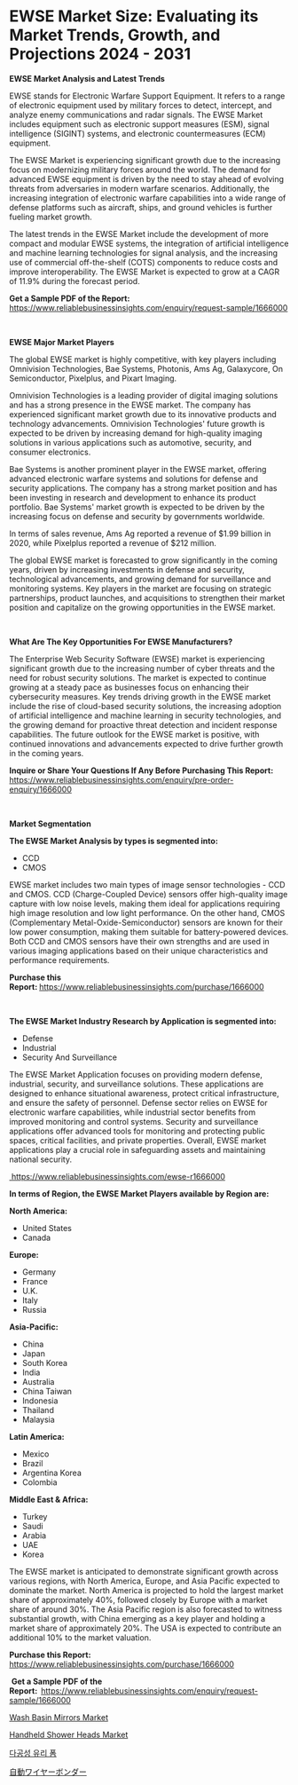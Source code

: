 <p><h1>EWSE Market Size: Evaluating its Market Trends, Growth, and Projections 2024 - 2031</h1></p><p><strong>EWSE Market Analysis and Latest Trends</strong></p>
<p><p>EWSE stands for Electronic Warfare Support Equipment. It refers to a range of electronic equipment used by military forces to detect, intercept, and analyze enemy communications and radar signals. The EWSE Market includes equipment such as electronic support measures (ESM), signal intelligence (SIGINT) systems, and electronic countermeasures (ECM) equipment.</p><p>The EWSE Market is experiencing significant growth due to the increasing focus on modernizing military forces around the world. The demand for advanced EWSE equipment is driven by the need to stay ahead of evolving threats from adversaries in modern warfare scenarios. Additionally, the increasing integration of electronic warfare capabilities into a wide range of defense platforms such as aircraft, ships, and ground vehicles is further fueling market growth.</p><p>The latest trends in the EWSE Market include the development of more compact and modular EWSE systems, the integration of artificial intelligence and machine learning technologies for signal analysis, and the increasing use of commercial off-the-shelf (COTS) components to reduce costs and improve interoperability. The EWSE Market is expected to grow at a CAGR of 11.9% during the forecast period.</p></p>
<p><strong>Get a Sample PDF of the Report:&nbsp;</strong> <a href="https://www.reliablebusinessinsights.com/enquiry/request-sample/1666000">https://www.reliablebusinessinsights.com/enquiry/request-sample/1666000</a></p>
<p>&nbsp;</p>
<p><strong>EWSE Major Market Players</strong></p>
<p><p>The global EWSE market is highly competitive, with key players including Omnivision Technologies, Bae Systems, Photonis, Ams Ag, Galaxycore, On Semiconductor, Pixelplus, and Pixart Imaging. </p><p>Omnivision Technologies is a leading provider of digital imaging solutions and has a strong presence in the EWSE market. The company has experienced significant market growth due to its innovative products and technology advancements. Omnivision Technologies' future growth is expected to be driven by increasing demand for high-quality imaging solutions in various applications such as automotive, security, and consumer electronics. </p><p>Bae Systems is another prominent player in the EWSE market, offering advanced electronic warfare systems and solutions for defense and security applications. The company has a strong market position and has been investing in research and development to enhance its product portfolio. Bae Systems' market growth is expected to be driven by the increasing focus on defense and security by governments worldwide. </p><p>In terms of sales revenue, Ams Ag reported a revenue of $1.99 billion in 2020, while Pixelplus reported a revenue of $212 million. </p><p>The global EWSE market is forecasted to grow significantly in the coming years, driven by increasing investments in defense and security, technological advancements, and growing demand for surveillance and monitoring systems. Key players in the market are focusing on strategic partnerships, product launches, and acquisitions to strengthen their market position and capitalize on the growing opportunities in the EWSE market.</p></p>
<p>&nbsp;</p>
<p><strong>What Are The Key Opportunities For EWSE Manufacturers?</strong></p>
<p><p>The Enterprise Web Security Software (EWSE) market is experiencing significant growth due to the increasing number of cyber threats and the need for robust security solutions. The market is expected to continue growing at a steady pace as businesses focus on enhancing their cybersecurity measures. Key trends driving growth in the EWSE market include the rise of cloud-based security solutions, the increasing adoption of artificial intelligence and machine learning in security technologies, and the growing demand for proactive threat detection and incident response capabilities. The future outlook for the EWSE market is positive, with continued innovations and advancements expected to drive further growth in the coming years.</p></p>
<p><strong>Inquire or Share Your Questions If Any Before Purchasing This Report:</strong> <a href="https://www.reliablebusinessinsights.com/enquiry/pre-order-enquiry/1666000">https://www.reliablebusinessinsights.com/enquiry/pre-order-enquiry/1666000</a></p>
<p>&nbsp;</p>
<p><strong>Market Segmentation</strong></p>
<p><strong>The EWSE Market Analysis by types is segmented into:</strong></p>
<p><ul><li>CCD</li><li>CMOS</li></ul></p>
<p><p>EWSE market includes two main types of image sensor technologies - CCD and CMOS. CCD (Charge-Coupled Device) sensors offer high-quality image capture with low noise levels, making them ideal for applications requiring high image resolution and low light performance. On the other hand, CMOS (Complementary Metal-Oxide-Semiconductor) sensors are known for their low power consumption, making them suitable for battery-powered devices. Both CCD and CMOS sensors have their own strengths and are used in various imaging applications based on their unique characteristics and performance requirements.</p></p>
<p><strong>Purchase this Report:&nbsp;</strong><a href="https://www.reliablebusinessinsights.com/purchase/1666000">https://www.reliablebusinessinsights.com/purchase/1666000</a></p>
<p>&nbsp;</p>
<p><strong>The EWSE Market Industry Research by Application is segmented into:</strong></p>
<p><ul><li>Defense</li><li>Industrial</li><li>Security And Surveillance</li></ul></p>
<p><p>The EWSE Market Application focuses on providing modern defense, industrial, security, and surveillance solutions. These applications are designed to enhance situational awareness, protect critical infrastructure, and ensure the safety of personnel. Defense sector relies on EWSE for electronic warfare capabilities, while industrial sector benefits from improved monitoring and control systems. Security and surveillance applications offer advanced tools for monitoring and protecting public spaces, critical facilities, and private properties. Overall, EWSE market applications play a crucial role in safeguarding assets and maintaining national security.</p></p>
<p><a href="https://www.reliablebusinessinsights.com/ewse-r1666000">&nbsp;https://www.reliablebusinessinsights.com/ewse-r1666000</a></p>
<p><strong>In terms of Region, the EWSE Market Players available by Region are:</strong></p>
<p>
    <p> <strong> North America: </strong>
        <ul>
            <li>United States</li>
            <li>Canada</li>
        </ul>
        </p> 
    <p> <strong> Europe: </strong>
        <ul>
            <li>Germany</li>
            <li>France</li>
            <li>U.K.</li>
            <li>Italy</li>
            <li>Russia</li>
        </ul>
        </p> 
    <p> <strong> Asia-Pacific: </strong>
        <ul>
            <li>China</li>
            <li>Japan</li>
            <li>South Korea</li>
            <li>India</li>
            <li>Australia</li>
            <li>China Taiwan</li>
            <li>Indonesia</li>
            <li>Thailand</li>
            <li>Malaysia</li>
        </ul>
        </p> 
    <p> <strong> Latin America: </strong>
        <ul>
            <li>Mexico</li>
            <li>Brazil</li>
            <li>Argentina Korea</li>
            <li>Colombia</li>
        </ul>
        </p> 
    <p> <strong> Middle East & Africa: </strong>
        <ul>
            <li>Turkey</li>
            <li>Saudi</li>
            <li>Arabia</li>
            <li>UAE</li>
            <li>Korea</li>
        </ul>
    </p>
    </p>
<p><p>The EWSE market is anticipated to demonstrate significant growth across various regions, with North America, Europe, and Asia Pacific expected to dominate the market. North America is projected to hold the largest market share of approximately 40%, followed closely by Europe with a market share of around 30%. The Asia Pacific region is also forecasted to witness substantial growth, with China emerging as a key player and holding a market share of approximately 20%. The USA is expected to contribute an additional 10% to the market valuation.</p></p>
<p><strong>Purchase this Report: </strong><a href="https://www.reliablebusinessinsights.com/purchase/1666000">https://www.reliablebusinessinsights.com/purchase/1666000</a></p>
<p>&nbsp;<strong>Get a Sample PDF of the Report:&nbsp;&nbsp;</strong><a href="https://www.reliablebusinessinsights.com/enquiry/request-sample/1666000">https://www.reliablebusinessinsights.com/enquiry/request-sample/1666000</a></p>
<p><strong></strong></p>
<p><p><a href="https://github.com/mancsybtousav/Market-Research-Report-List-3/blob/main/wash-basin-mirrors-market.md">Wash Basin Mirrors Market</a></p><p><a href="https://github.com/maudAbbott7/Market-Research-Report-List-1/blob/main/handheld-shower-heads-market.md">Handheld Shower Heads Market</a></p><p><a href="https://github.com/novabrown3/Market-Research-Report-List-2/blob/main/6641874154870.md">다공성 유리 폼</a></p><p><a href="https://github.com/BrionnaBoyle/Market-Research-Report-List-1/blob/main/2338160146199.md">自動ワイヤーボンダー</a></p></p>